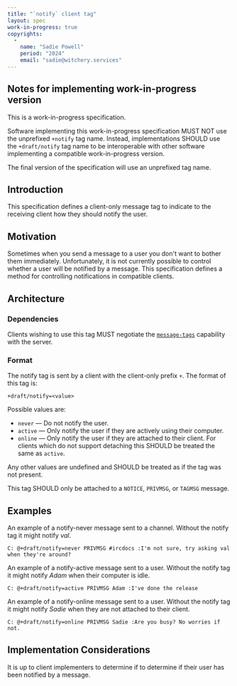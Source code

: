 ```yaml
---
title: "`notify` client tag"
layout: spec
work-in-progress: true
copyrights:
  -
    name: "Sadie Powell"
    period: "2024"
    email: "sadie@witchery.services"
---
```


## Notes for implementing work-in-progress version

This is a work-in-progress specification.

Software implementing this work-in-progress specification MUST NOT use the unprefixed `+notify` tag name. Instead, implementations SHOULD use the `+draft/notify` tag name to be interoperable with other software implementing a compatible work-in-progress version.

The final version of the specification will use an unprefixed tag name.

## Introduction

This specification defines a client-only message tag to indicate to the receiving client how they should notify the user.

## Motivation

Sometimes when you send a message to a user you don't want to bother them immediately. Unfortunately, it is not currently possible to control whether a user will be notified by a message. This specification defines a method for controlling notifications in compatible clients.

## Architecture

### Dependencies

Clients wishing to use this tag MUST negotiate the [`message-tags`](../extensions/message-tags.html) capability with the server.

### Format

The notify tag is sent by a client with the client-only prefix `+`. The format of this tag is:

    +draft/notify=<value>

Possible values are:

- `never` &mdash; Do not notify the user.
- `active` &mdash; Only notify the user if they are actively using their computer.
- `online` &mdash; Only notify the user if they are attached to their client. For clients which do not support detaching this SHOULD be treated the same as `active`.

Any other values are undefined and SHOULD be treated as if the tag was not present.

This tag SHOULD only be attached to a `NOTICE`, `PRIVMSG`, or `TAGMSG` message.

## Examples

An example of a notify-never message sent to a channel. Without the notify tag it might notify *val*.

    C: @+draft/notify=never PRIVMSG #ircdocs :I'm not sure, try asking val when they're around?

An example of a notify-active message sent to a user. Without the notify tag it might notify *Adam* when their computer is idle.

    C: @+draft/notify=active PRIVMSG Adam :I've done the release

An example of a notify-online message sent to a user. Without the notify tag it might notify *Sadie* when they are not attached to their client.

    C: @+draft/notify=online PRIVMSG Sadie :Are you busy? No worries if not.

## Implementation Considerations

It is up to client implementers to determine if to determine if their user has been notified by a message.

<!-- TODO: More considerations needed here -->
